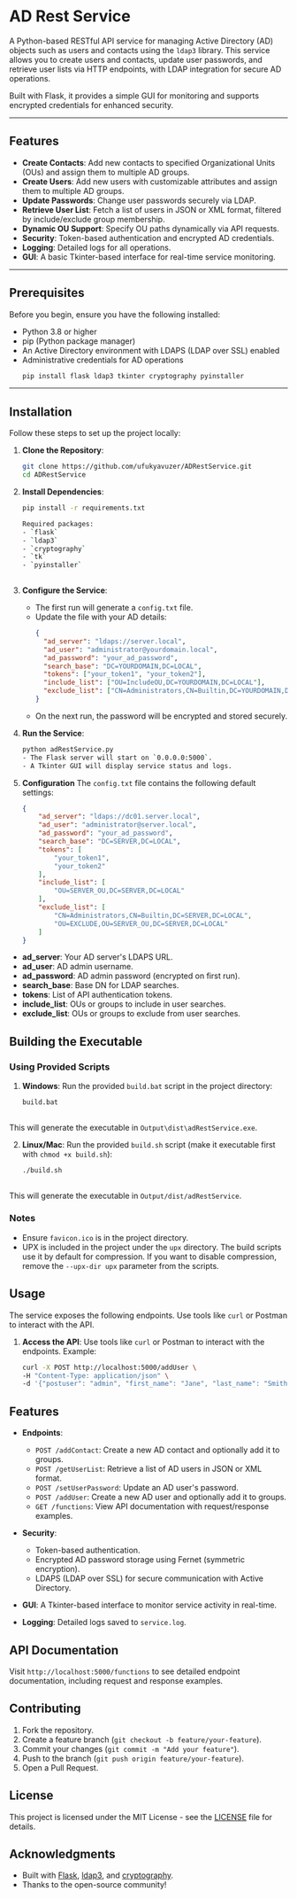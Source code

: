 # AD Rest Service

A Python-based RESTful API service for managing Active Directory (AD) objects such as users and contacts using the `ldap3` library. This service allows you to create users and contacts, update user passwords, and retrieve user lists via HTTP endpoints, with LDAP integration for secure AD operations.

Built with Flask, it provides a simple GUI for monitoring and supports encrypted credentials for enhanced security.

---

## Features
- **Create Contacts**: Add new contacts to specified Organizational Units (OUs) and assign them to multiple AD groups.
- **Create Users**: Add new users with customizable attributes and assign them to multiple AD groups.
- **Update Passwords**: Change user passwords securely via LDAP.
- **Retrieve User List**: Fetch a list of users in JSON or XML format, filtered by include/exclude group membership.
- **Dynamic OU Support**: Specify OU paths dynamically via API requests.
- **Security**: Token-based authentication and encrypted AD credentials.
- **Logging**: Detailed logs for all operations.
- **GUI**: A basic Tkinter-based interface for real-time service monitoring.

---

## Prerequisites
Before you begin, ensure you have the following installed:
- Python 3.8 or higher
- pip (Python package manager)
- An Active Directory environment with LDAPS (LDAP over SSL) enabled
- Administrative credentials for AD operations
  ```bash
  pip install flask ldap3 tkinter cryptography pyinstaller
  
---

## Installation
Follow these steps to set up the project locally:
1. **Clone the Repository**:
   ```bash
   git clone https://github.com/ufukyavuzer/ADRestService.git
   cd ADRestService
   
2. **Install Dependencies**:
   ```bash
   pip install -r requirements.txt

   Required packages:
   - `flask`
   - `ldap3`
   - `cryptography`
   - `tk`
   - `pyinstaller`
  
3. **Configure the Service**:
   - The first run will generate a `config.txt` file.
   - Update the file with your AD details:
     ```json
     {
       "ad_server": "ldaps://server.local",
       "ad_user": "administrator@yourdomain.local",
       "ad_password": "your_ad_password",
       "search_base": "DC=YOURDOMAIN,DC=LOCAL",
       "tokens": ["your_token1", "your_token2"],
       "include_list": ["OU=IncludeOU,DC=YOURDOMAIN,DC=LOCAL"],
       "exclude_list": ["CN=Administrators,CN=Builtin,DC=YOURDOMAIN,DC=LOCAL"]
     }
   - On the next run, the password will be encrypted and stored securely.

4. **Run the Service**:
   ```bash
   python adRestService.py
   - The Flask server will start on `0.0.0.0:5000`.
   - A Tkinter GUI will display service status and logs.

5. **Configuration**
The `config.txt` file contains the following default settings:
    ```json
    {
        "ad_server": "ldaps://dc01.server.local",
        "ad_user": "administrator@server.local",
        "ad_password": "your_ad_password",
        "search_base": "DC=SERVER,DC=LOCAL",
        "tokens": [
            "your_token1",
            "your_token2"
        ],
        "include_list": [
            "OU=SERVER_OU,DC=SERVER,DC=LOCAL"
        ],
        "exclude_list": [
            "CN=Administrators,CN=Builtin,DC=SERVER,DC=LOCAL",
            "OU=EXCLUDE,OU=SERVER_OU,DC=SERVER,DC=LOCAL"
        ]
    }


- **ad_server**: Your AD server's LDAPS URL.
- **ad_user**: AD admin username.
- **ad_password**: AD admin password (encrypted on first run).
- **search_base**: Base DN for LDAP searches.
- **tokens**: List of API authentication tokens.
- **include_list**: OUs or groups to include in user searches.
- **exclude_list**: OUs or groups to exclude from user searches.

## Building the Executable
### Using Provided Scripts 
1. **Windows**:
  Run the provided `build.bat` script in the project directory:
    ```bat
    build.bat
  
  This will generate the executable in `Output\dist\adRestService.exe`.
  
2. **Linux/Mac**:
  Run the provided `build.sh` script (make it executable first with `chmod +x build.sh`):
    ```bash
    ./build.sh
  
  This will generate the executable in `Output/dist/adRestService`.

### Notes
- Ensure `favicon.ico` is in the project directory.
- UPX is included in the project under the `upx` directory. The build scripts use it by default for compression. If you want to disable compression, remove the `--upx-dir upx` parameter from the scripts.


## Usage
The service exposes the following endpoints. Use tools like `curl` or Postman to interact with the API.

1. **Access the API**:
   Use tools like `curl` or Postman to interact with the endpoints. Example:
   ```bash
   curl -X POST http://localhost:5000/addUser \
   -H "Content-Type: application/json" \
   -d '{"postuser": "admin", "first_name": "Jane", "last_name": "Smith", "display_name": "Jane Smith", "username": "jsmith", "password": "Pass123!", "create_ou_path": "OU=Users,DC=SERVER,DC=LOCAL", "token": "your_token1"}'

## Features
- **Endpoints**:
  - `POST /addContact`: Create a new AD contact and optionally add it to groups.
  - `POST /getUserList`: Retrieve a list of AD users in JSON or XML format.
  - `POST /setUserPassword`: Update an AD user's password.
  - `POST /addUser`: Create a new AD user and optionally add it to groups.
  - `GET /functions`: View API documentation with request/response examples.
 
- **Security**:
  - Token-based authentication.
  - Encrypted AD password storage using Fernet (symmetric encryption).
  - LDAPS (LDAP over SSL) for secure communication with Active Directory.

- **GUI**: A Tkinter-based interface to monitor service activity in real-time.
- **Logging**: Detailed logs saved to `service.log`.

## API Documentation
Visit `http://localhost:5000/functions` to see detailed endpoint documentation, including request and response examples.

## Contributing
1. Fork the repository.
2. Create a feature branch (`git checkout -b feature/your-feature`).
3. Commit your changes (`git commit -m "Add your feature"`).
4. Push to the branch (`git push origin feature/your-feature`).
5. Open a Pull Request.

## License
This project is licensed under the MIT License - see the [LICENSE](LICENSE) file for details.

## Acknowledgments
- Built with [Flask](https://flask.palletsprojects.com/), [ldap3](https://ldap3.readthedocs.io/), and [cryptography](https://cryptography.io/).
- Thanks to the open-source community!
